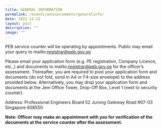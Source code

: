 ```yaml
---
title: GENERAL INFORMATION
permalink: /events/announcements/generalinfo/
date: 2022-12-22
layout: post
description: ""
image: ""
---
```

PEB service counter will be operating by appointments. Public may email your query to mailto:registrar@peb.gov.sg

Please email your application form (e.g. PE registration, Company Licence, etc.,) and documents to mailto:registrar@peb.gov.sg for the officer’s assessment. Thereafter, you are required to post your application form and documents (do not fold, send in A4 or F4-size envelope) to the address provided below. Alternatively, you may drop your application form and documents at the Jem Office Tower, Drop-Off Box, Level 1 (next to security counter).

Address:
Professional Engineers Board
52 Jurong Gateway Road
#07-03
Singapore 608550
	
**Note: Officer may make an appointment with you for verification of the documents at the service counter after the assessment.**